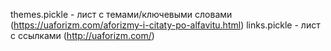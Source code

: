 themes.pickle - лист с темами/ключевыми словами (https://uaforizm.com/aforizmy-i-citaty-po-alfavitu.html)
links.pickle - лист с ссылками (http://uaforizm.com/)